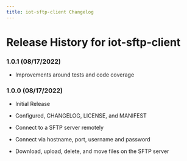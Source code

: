 ```yaml
---
title: iot-sftp-client Changelog
---
```


# Release History for iot-sftp-client

### 1.0.1 (08/17/2022)

- Improvements around tests and code coverage

### 1.0.0 (08/17/2022)

- Initial Release

- Configured, CHANGELOG, LICENSE, and MANIFEST

- Connect to a SFTP server remotely

- Connect via hostname, port, username and password

- Download, upload, delete, and move files on the SFTP server
